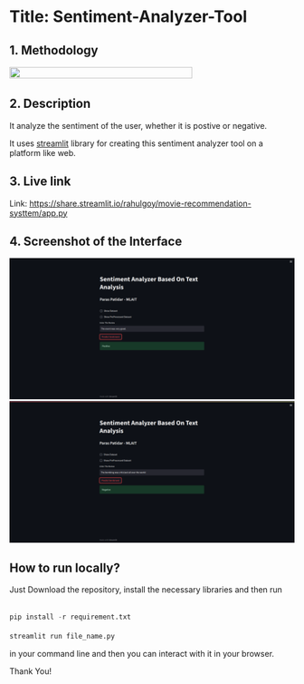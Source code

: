 # **Title: Sentiment-Analyzer-Tool**


## **1. Methodology**
<img src="https://labelyourdata.com/img/article-illustrations/neural_network_model_light.png" width="80%" height="80%">


## **2. Description**
 It analyze the sentiment of the user, whether it is postive or negative.
 
 It uses [streamlit](https://streamlit.io) library for creating this sentiment analyzer tool on a platform like web.

## **3. Live link**
Link: https://share.streamlit.io/rahulgoy/movie-recommendation-systtem/app.py


## **4. Screenshot of the Interface**
 <img src="https://github.com/rahulgoy/sentiment_analysis/blob/master/pos.png">
 
  <img src="https://github.com/rahulgoy/sentiment_analysis/blob/master/neg.png">
 
## **How to run locally?**
 
Just Download the repository, install the necessary libraries and then run
 ```python

pip install -r requirement.txt

streamlit run file_name.py
```
in your command line and then you can interact with it in your browser.

Thank You!
